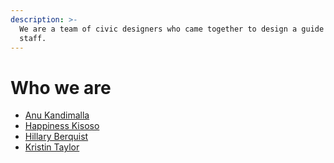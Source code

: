 ```yaml
---
description: >-
  We are a team of civic designers who came together to design a guide for City
  staff.
---
```


# Who we are

* [Anu Kandimalla](https://github.com/anukandimalla)
* [Happiness Kisoso](https://github.com/happinessk)&#x20;
* [Hillary Berquist](https://github.com/hillaryfunk)
* [Kristin Taylor  ](https://github.com/kriskristin)
